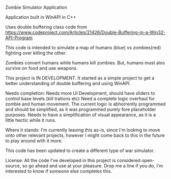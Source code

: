 Zombie Simulator Application

Application built in WinAPI in C++

Uses double buffering class code from https://www.codeproject.com/Articles/21426/Double-Buffering-in-a-Win32-API-Program

This code is intended to simulate a map of humans (blue) vs zombies(red) fighting over killing the other. 

Zombies convert humans while humans kill zombies. But, humans must also survive on food and use weapons. 

This project is IN DEVELOPMENT. It started as a simple project to get a better understanding of double buffering and using WinAPI. 

Needs completion: 
Needs more UI Development, should have sliders to control base levels (kill trations etc)
Need a complete logic overhaul for zombie and human movement. The current logic is abhorrently programmed and should be simplified, as it was programmed purely fore placeholder purposes.
Needs to have a simplification of visual appearance, as it is a little hectic while it runs. 

Where it stands: 
I'm currently leaving this as-is, since I'm looking to move onto other relevant projects, however I might come back to this in the future to play around with it more.

This code has been updated to create a different type of war simulator. 

License: 
All the code I've developed in this project is considered open-source, so go ahead and use at your pleasure. Drop me a line if you do, I'm interested to know if someone else completes this. 
